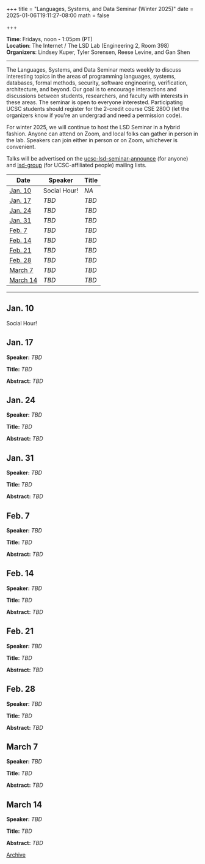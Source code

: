 +++
title = "Languages, Systems, and Data Seminar (Winter 2025)"
date = 2025-01-06T19:11:27-08:00
math = false

+++

**Time**: Fridays, noon - 1:05pm (PT) <br />
**Location**: The Internet / The LSD Lab (Engineering 2, Room 398) <br />
**Organizers**: Lindsey Kuper, Tyler Sorensen, Reese Levine, and Gan Shen <br />

---

The Languages, Systems, and Data Seminar meets weekly to discuss interesting topics in the areas of programming languages, systems, databases, formal methods, security, software engineering, verification, architecture, and beyond.  Our goal is to encourage interactions and discussions between students, researchers, and faculty with interests in these areas.  The seminar is open to everyone interested.  Participating UCSC students should register for the 2-credit course CSE 280O (let the organizers know if you're an undergrad and need a permission code).

For winter 2025, we will continue to host the LSD Seminar in a hybrid fashion.  Anyone can attend on Zoom, and local folks can gather in person in the lab.  Speakers can join either in person or on Zoom, whichever is convenient.


Talks will be advertised on the [ucsc-lsd-seminar-announce](https://groups.google.com/g/ucsc-lsd-seminar-announce) (for anyone) and [lsd-group](https://groups.google.com/a/ucsc.edu/g/lsd-group/members) (for UCSC-affiliated people) mailing lists.

| Date                  | Speaker                                                               | Title                                                             |
|-------                |---------                                                              |---------                                                          |
| [Jan. 10](#jan-10)    | Social Hour!                                                          | _NA_                                                              |
| [Jan. 17](#jan-17)    | _TBD_                                                                 | _TBD_                                                             |
| [Jan. 24](#jan-24)    | _TBD_                                                                 | _TBD_                                                             |
| [Jan. 31](#jan-31)    | _TBD_                                                                 | _TBD_                                                             |
| [Feb. 7](#feb-7)      | _TBD_                                                                 | _TBD_                                                             |
| [Feb. 14](#feb-14)    | _TBD_                                                                 | _TBD_                                                             |
| [Feb. 21](#feb-21)    | _TBD_                                                                 | _TBD_                                                             |
| [Feb. 28](#feb-28)    | _TBD_                                                                 | _TBD_                                                             |
| [March 7](#march-7)   | _TBD_                                                                 | _TBD_                                                             |
| [March 14](#march-14) | _TBD_                                                                 | _TBD_                                                             |

---

## Jan. 10

Social Hour!

## Jan. 17

**Speaker:** _TBD_

**Title:** _TBD_

**Abstract:** _TBD_

## Jan. 24

**Speaker:** _TBD_

**Title:** _TBD_

**Abstract:** _TBD_

## Jan. 31

**Speaker:** _TBD_

**Title:** _TBD_

**Abstract:** _TBD_

## Feb. 7

**Speaker:** _TBD_

**Title:** _TBD_

**Abstract:** _TBD_

## Feb. 14

**Speaker:** _TBD_

**Title:** _TBD_

**Abstract:** _TBD_

## Feb. 21

**Speaker:** _TBD_

**Title:** _TBD_

**Abstract:** _TBD_

## Feb. 28

**Speaker:** _TBD_

**Title:** _TBD_

**Abstract:** _TBD_

## March 7

**Speaker:** _TBD_

**Title:** _TBD_

**Abstract:** _TBD_

## March 14

**Speaker:** _TBD_

**Title:** _TBD_

**Abstract:** _TBD_

[Archive](../)
